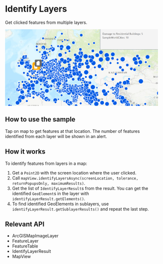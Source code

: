 # Identify Layers

Get clicked features from multiple layers.

![](IdentifyLayers.png)

## How to use the sample

Tap on map to get features at that location. The number of features identified from each layer will be shown in an alert.

## How it works

To identify features from layers in a map:

1.  Get a `Point2D` with the screen location where the user clicked.
2.  Call `mapView.identifyLayersAsync(screenLocation, tolerance, returnPopupsOnly, maximumResults)`.
3.  Get the list of `IdentifyLayerResult`s from the result. You can get the identified `GeoElement`s in the layer with `identifyLayerResult.getElements()`.
4.  To find identified GeoElements in sublayers, use `identifyLayerResult.getSublayerResults()` and repeat the last step.

## Relevant API

*   ArcGISMapImageLayer
*   FeatureLayer
*   FeatureTable
*   IdentifyLayerResult
*   MapView

